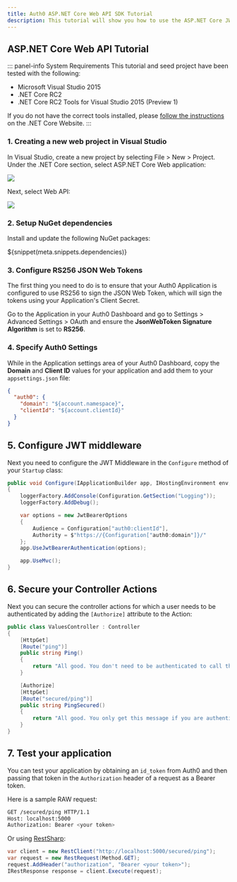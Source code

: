 ```yaml
---
title: Auth0 ASP.NET Core Web API SDK Tutorial
description: This tutorial will show you how to use the ASP.NET Core JWT Middleware to add authentication and authorization to your API.
---
```


## ASP.NET Core Web API Tutorial

::: panel-info System Requirements
This tutorial and seed project have been tested with the following:

* Microsoft Visual Studio 2015
* .NET Core RC2
* .NET Core RC2 Tools for Visual Studio 2015 (Preview 1)

If you do not have the correct tools installed, please [follow the instructions](https://www.microsoft.com/net/core#windows) on the .NET Core Website.
:::

### 1. Creating a new web project in Visual Studio

In Visual Studio, create a new project by selecting File > New > Project. Under the .NET Core section, select ASP.NET Core Web application:

![](/media/articles/aspnet-core-webapi/new-project.png)

Next, select Web API:

![](/media/articles/aspnet-core-webapi/aspnet-project-type.png)

### 2. Setup NuGet dependencies

Install and update the following NuGet packages:

${snippet(meta.snippets.dependencies)}

### 3. Configure RS256 JSON Web Tokens

The first thing you need to do is to ensure that your Auth0 Application is configured to use RS256 to sign the JSON Web Token, which will sign the tokens using your Application's Client Secret.

Go to the Application in your Auth0 Dashboard and go to Settings > Advanced Settings > OAuth and ensure the **JsonWebToken Signature Algorithm** is set to **RS256**.

### 4. Specify Auth0 Settings

While in the Application settings area of your Auth0 Dashboard, copy the **Domain** and **Client ID** values for your application and add them to your `appsettings.json` file:

``` json
{
  "auth0": {
    "domain": "${account.namespace}",
    "clientId": "${account.clientId}"
  }
}
```

## 5. Configure JWT middleware

Next you need to configure the JWT Middleware in the `Configure` method of your `Startup` class:

``` csharp
public void Configure(IApplicationBuilder app, IHostingEnvironment env, ILoggerFactory loggerFactory)
{
    loggerFactory.AddConsole(Configuration.GetSection("Logging"));
    loggerFactory.AddDebug();

    var options = new JwtBearerOptions
    {
        Audience = Configuration["auth0:clientId"],
        Authority = $"https://{Configuration["auth0:domain"]}/"
    };
    app.UseJwtBearerAuthentication(options);

    app.UseMvc();
}
```

## 6. Secure your Controller Actions

Next you can secure the controller actions for which a user needs to be authenticated by adding the `[Authorize]` attribute to the Action:

``` csharp
public class ValuesController : Controller
{
    [HttpGet]
    [Route("ping")]
    public string Ping()
    {
        return "All good. You don't need to be authenticated to call this.";
    }

    [Authorize]
    [HttpGet]
    [Route("secured/ping")]
    public string PingSecured()
    {
        return "All good. You only get this message if you are authenticated.";
    }
}
```

## 7. Test your application

You can test your application by obtaining an `id_token` from Auth0 and then passing that token in the `Authorization` header of a request as a Bearer token.

Here is a sample RAW request:

``` bash
GET /secured/ping HTTP/1.1
Host: localhost:5000
Authorization: Bearer <your token>
```

Or using [RestSharp](http://restsharp.org/):

``` csharp
var client = new RestClient("http://localhost:5000/secured/ping");
var request = new RestRequest(Method.GET);
request.AddHeader("authorization", "Bearer <your token>");
IRestResponse response = client.Execute(request);
```
